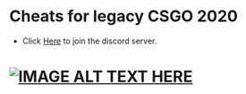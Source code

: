 # Cheats for legacy CSGO 2020
+ Click [Here](https://discord.gg/WqSRrZ5V) to join the discord server.
# [![IMAGE ALT TEXT HERE](https://cdn.discordapp.com/attachments/1044929770795827271/1105376817554137189/Group_1.png)](https://cdn.discordapp.com/attachments/1044929770795827271/1105376817554137189/Group_1.png)
